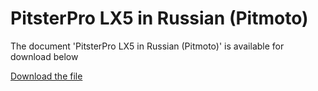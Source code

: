 # PitsterPro LX5 in Russian (Pitmoto)  

The document 'PitsterPro LX5 in Russian (Pitmoto)' is available for download below

[Download the file](../../../static/file/PitsterProLX5OwnersManual.pdf)
